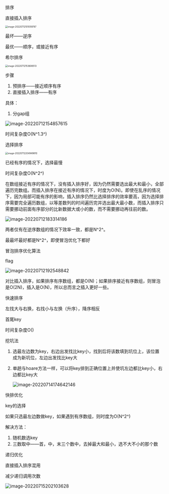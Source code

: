 排序



直接插入排序

<img src="C:\Users\Shiki\AppData\Roaming\Typora\typora-user-images\image-20220712101059787.png" alt="image-20220712101059787" style="zoom:50%;" />

最坏——逆序

最优——顺序，或接近有序



希尔排序

<img src="C:\Users\Shiki\AppData\Roaming\Typora\typora-user-images\image-20220712153606513.png" alt="image-20220712153606513" style="zoom:50%;" />

步骤

1. 预排序——接近顺序有序
2. 直接插入排序——有序

具体：

1. 分gap组

![image-20220712154857615](C:\Users\Shiki\AppData\Roaming\Typora\typora-user-images\image-20220712154857615.png)

时间复杂度O(N^1.3^)



选择排序

<img src="C:\Users\Shiki\AppData\Roaming\Typora\typora-user-images\image-20220712204949810.png" alt="image-20220712204949810" style="zoom:50%;" />

已经有序的情况下，选择最慢

时间复杂度O(N^2^)

在数组接近有序的情况下，没有插入排序好，因为仍然需要选出最大和最小，全部遍历完数组。而插入排序在接近有序的情况下，时度为O(N)。即使在乱序的情况下，因为局部可能有序的影响，插入排序仍然比选择排序的效率要高，因为选择排序需要完全遍历数组，以等差数列的时间遍历完并选出最大最小数，而插入排序只需要挪动前面有序部分的比新数据大或小的数，而不需要挪动再往前的数。

![image-20220712183314186](C:\Users\Shiki\AppData\Roaming\Typora\typora-user-images\image-20220712183314186.png)

两者仅有在逆序数组的情况下效率一致，都是N^2^。

最最坏最好都是N^2^，即使冒泡优化下都好



冒泡排序优化算法

flag

![image-20220712192548842](C:\Users\Shiki\AppData\Roaming\Typora\typora-user-images\image-20220712192548842.png)

对比插入排序，如果排序有序数组，都是O(N)；如果排序接近有序数组，则冒泡是O(2N)，插入是O(N)，所以总而言之插入更好一些。



快速排序

左找大与右换，右找小与左换（升序），降序相反

首尾key

时间复杂度O()



挖坑法

1. 选最左边数为key，右边出发找比key小，找到后将该数填到坑位上，该位置成为新坑位，左边出发找比key大

2. 单趟与hoare方法一样，可以将key排到正确位置上并使坑左边都比key小，右边都比key大

   ![image-20220714174642146](C:\Users\Shiki\AppData\Roaming\Typora\typora-user-images\image-20220714174642146.png)



快排优化

key的选择

如果只选最左边数做key，如果遇到有序数组，则时度为O(N^2^)

解决方法：

1. 随机数选key
2. 三数取中——首，中，末三个数中，去掉最大和最小，选不大不小的那个数

递归优化

直接插入排序混用

减少递归调用次数



![image-20220715202103628](C:\Users\Shiki\AppData\Roaming\Typora\typora-user-images\image-20220715202103628.png)